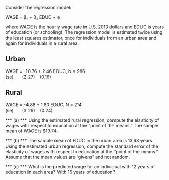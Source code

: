 Consider the regression model:

WAGE = β₁ + β₂ EDUC + e

where WAGE is the hourly wage rate in U.S. 2013 dollars and EDUC is years of education (or schooling). The regression model is estimated twice using the least squares estimator, once for individuals from an urban area and again for individuals in a rural area.

## Urban
WAGE = -10.76 + 2.46 EDUC,   N = 986  
(se)       (2.27)    (0.16)

## Rural
WAGE = -4.88 + 1.80 EDUC,   N = 214  
(se)       (3.29)    (0.24)

*** (a) *** Using the estimated rural regression, compute the elasticity of wages with respect to education at the “point of the means.” The sample mean of WAGE is $19.74.

*** (b) *** The sample mean of EDUC in the urban area is 13.68 years. Using the estimated urban regression, compute the standard error of the elasticity of wages with respect to education at the “point of the means.” Assume that the mean values are “givens” and not random.

*** (c) *** What is the predicted wage for an individual with 12 years of education in each area? With 16 years of education?

